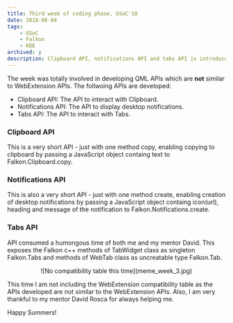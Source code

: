 ```yaml
---
title: Third week of coding phase, GSoC'18
date: 2018-06-04
tags:
    - GSoC
    - Falkon
    - KDE
archived: y
description: Clipboard API, notifications API and tabs API is introduced.
---
```


The week was totally involved in developing QML APIs which are **not** similar to WebExtension APIs. The follwoing APIs are developed:

- Clipboard API: The API to interact with Clipboard.
- Notifications API: The API to display desktop notifications.
- Tabs API: The API to interact with Tabs.

### Clipboard API
This is a very short API - just with one method copy, enabling copying to clipboard by passing a JavaScript object containg text to Falkon.Clipboard.copy.

### Notifications API
This is also a very short API - just with one method create, enabling creation of desktop notifications by passing a JavaScript object containg icon(url), heading and message of the notification to Falkon.Notifications.create.

### Tabs API
API consumed a humongous time of both me and my mentor David. This exposes the Falkon c++ methods of TabWidget class as singleton Falkon.Tabs and methods of WebTab class as uncreatable type Falkon.Tab.
<center>
![No compatibility table this time](meme_week_3.jpg)
</center>

This time I am not including the WebExtension compatibility table as the APIs developed are not similar to the WebExtension APIs.
Also, I am very thankful to my mentor David Rosca for always helping me.

Happy Summers!

